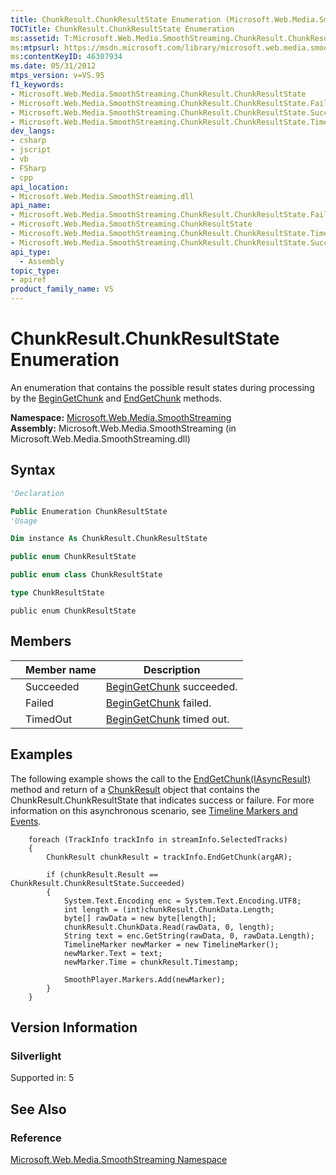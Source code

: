 ```yaml
---
title: ChunkResult.ChunkResultState Enumeration (Microsoft.Web.Media.SmoothStreaming)
TOCTitle: ChunkResult.ChunkResultState Enumeration
ms:assetid: T:Microsoft.Web.Media.SmoothStreaming.ChunkResult.ChunkResultState
ms:mtpsurl: https://msdn.microsoft.com/library/microsoft.web.media.smoothstreaming.chunkresult.chunkresultstate(v=VS.95)
ms:contentKeyID: 46307934
ms.date: 05/31/2012
mtps_version: v=VS.95
f1_keywords:
- Microsoft.Web.Media.SmoothStreaming.ChunkResult.ChunkResultState
- Microsoft.Web.Media.SmoothStreaming.ChunkResult.ChunkResultState.Failed
- Microsoft.Web.Media.SmoothStreaming.ChunkResult.ChunkResultState.Succeeded
- Microsoft.Web.Media.SmoothStreaming.ChunkResult.ChunkResultState.TimedOut
dev_langs:
- csharp
- jscript
- vb
- FSharp
- cpp
api_location:
- Microsoft.Web.Media.SmoothStreaming.dll
api_name:
- Microsoft.Web.Media.SmoothStreaming.ChunkResult.ChunkResultState.Failed
- Microsoft.Web.Media.SmoothStreaming.ChunkResultState
- Microsoft.Web.Media.SmoothStreaming.ChunkResult.ChunkResultState.TimedOut
- Microsoft.Web.Media.SmoothStreaming.ChunkResult.ChunkResultState.Succeeded
api_type:
  - Assembly
topic_type:
- apiref
product_family_name: VS
---
```


# ChunkResult.ChunkResultState Enumeration

An enumeration that contains the possible result states during processing by the [BeginGetChunk](trackinfo-begingetchunk-method-microsoft-web-media-smoothstreaming_1.md) and [EndGetChunk](trackinfo-endgetchunk-method-microsoft-web-media-smoothstreaming_1.md) methods.

**Namespace:**  [Microsoft.Web.Media.SmoothStreaming](microsoft-web-media-smoothstreaming-namespace_1.md)  
**Assembly:**  Microsoft.Web.Media.SmoothStreaming (in Microsoft.Web.Media.SmoothStreaming.dll)

## Syntax

```vb
'Declaration

Public Enumeration ChunkResultState
'Usage

Dim instance As ChunkResult.ChunkResultState
```

```csharp
public enum ChunkResultState
```

```cpp
public enum class ChunkResultState
```

``` fsharp
type ChunkResultState
```

```jscript
public enum ChunkResultState
```

## Members

||Member name|Description|
|--- |--- |--- |
||Succeeded|[BeginGetChunk](trackinfo-begingetchunk-method-microsoft-web-media-smoothstreaming_1.md) succeeded.|
||Failed|[BeginGetChunk](trackinfo-begingetchunk-method-microsoft-web-media-smoothstreaming_1.md) failed.|
||TimedOut|[BeginGetChunk](trackinfo-begingetchunk-method-microsoft-web-media-smoothstreaming_1.md) timed out.|

## Examples

The following example shows the call to the [EndGetChunk(IAsyncResult)](trackinfo-endgetchunk-method-microsoft-web-media-smoothstreaming_1.md) method and return of a [ChunkResult](chunkresult-class-microsoft-web-media-smoothstreaming_1.md) object that contains the ChunkResult.ChunkResultState that indicates success or failure. For more information on this asynchronous scenario, see [Timeline Markers and Events](timeline-markers-and-events.md).

``` 
    foreach (TrackInfo trackInfo in streamInfo.SelectedTracks)
    {
        ChunkResult chunkResult = trackInfo.EndGetChunk(argAR);

        if (chunkResult.Result == ChunkResult.ChunkResultState.Succeeded)
        {
            System.Text.Encoding enc = System.Text.Encoding.UTF8;
            int length = (int)chunkResult.ChunkData.Length;
            byte[] rawData = new byte[length];
            chunkResult.ChunkData.Read(rawData, 0, length);
            String text = enc.GetString(rawData, 0, rawData.Length);
            TimelineMarker newMarker = new TimelineMarker();
            newMarker.Text = text;
            newMarker.Time = chunkResult.Timestamp;

            SmoothPlayer.Markers.Add(newMarker);
        }
    }
```

## Version Information

### Silverlight

Supported in: 5  

## See Also

### Reference

[Microsoft.Web.Media.SmoothStreaming Namespace](microsoft-web-media-smoothstreaming-namespace_1.md)
